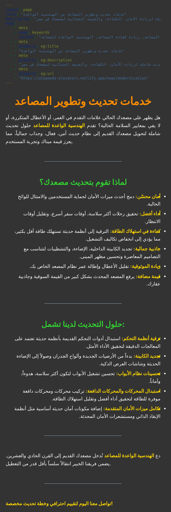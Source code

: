 ```yaml
---
layout: page
title: "خدمات تحديث وتطوير المصاعد من الهندسية الواعدة"
description: "جدد مصعدك القديم بأحدث التقنيات والتصاميم مع الهندسية الواعدة للمصاعد. حلول تحديث شاملة لزيادة الأمان، الكفاءة، والقيمة الجمالية لمصعدك في مصر."
head:
  - - meta
    - name: keywords
      content: "تحديث مصاعد, تطوير أسانسير, تجديد المصاعد القديمة, مصاعد حديثة, شركات تحديث المصاعد في مصر, ترقية أنظمة المصاعد, زيادة كفاءة المصاعد, الهندسية الواعدة للمصاعد"
  - - meta
    - property: og:title
    - "خدمات تحديث وتطوير المصاعد من الهندسية الواعدة"
  - - meta
    - property: og:description
    - "جدد مصعدك القديم بأحدث التقنيات والتصاميم مع الهندسية الواعدة للمصاعد. حلول تحديث شاملة لزيادة الأمان، الكفاءة، والقيمة الجمالية لمصعدك في مصر."
  - - meta
    - property: og:url
    - "https://alwaaeda-elevators.netlify.app/news/modernization"
---
```


<style>
/* هذا الكود سيتم تطبيقه على هذه الصفحة فقط */

/* تغيير لون الخلفية الأساسي للصفحة */
body, html {
    background-color: #333; /* خلفية داكنة لتناسب النص الأبيض */
}
/* .page هو عادة العنصر الذي يغلف محتوى الصفحة في Vuepress */
.page { 
    background-color: #333 !important; /* لضمان أن خلفية الصفحة داكنة */
}

/* تنسيق العنوان الرئيسي */
h1 {
  text-align: center;
  font-size: 2.5em; /* زيادة حجم الخط قليلاً */
  color: #FF8C00; /* لون برتقالي واضح للعناوين */
  margin-top: 30px;
  margin-bottom: 20px;
}

/* تنسيق العناوين الفرعية (H2) */
h2 {
  text-align: center;
  font-size: 1.8em; /* زيادة حجم الخط قليلاً */
  color: #32CD32; /* لون أخضر ليموني للتميز */
  margin-top: 40px;
  margin-bottom: 20px;
}

/* تنسيق الفقرات العامة */
p {
  font-size: 1.1em; /* حجم خط أكبر للفقرات */
  line-height: 1.7; /* لتحسين قراءة النص */
  color: #FFFFFF; /* لون أبيض للنص */
  text-align: justify; /* محاذاة النص للطرفين */
  margin-bottom: 1em;
}

/* تنسيق القوائم (النقاط والأرقام) */
ul, ol {
  font-size: 1.1em; /* حجم خط أكبر لعناصر القائمة */
  line-height: 1.6;
  color: #FFFFFF; /* لون أبيض لعناصر القائمة */
  margin-bottom: 1em;
  padding-left: 25px; /* مسافة بادئة للقوائم */
}

/* تنسيق عناصر القائمة */
ul li, ol li {
  margin-bottom: 0.5em;
  text-align: right; /* محاذاة النص داخل القوائم لليمين */
  direction: rtl; /* اتجاه النص من اليمين لليسار */
}
/* لون نقطة القائمة (bullet) */
ul li::before {
  content: '•'; /* استخدام نقطة بدلاً من الدائرة الافتراضية */
  color: #FFD700; /* لون ذهبي لنقطة القائمة */
  display: inline-block;
  width: 1em;
  margin-left: -1em; /* لتعويض البادينج */
  text-align: right; /* لمحاذاة النقطة لليمين */
}


/* لتحسين مظهر الخط الفاصل (---) */
hr {
  border: none;
  border-top: 2px solid #6c757d; /* خط رمادي أثقل قليلاً */
  margin: 50px auto; /* توسيط الخط مع مسافة أكبر */
  width: 50%; /* عرض الخط 50% فقط */
}

/* تنسيق النص البارز (Bold) */
strong {
  color: #FFD700; /* لون ذهبي للنص البارز */
}

/* تعديل عرض المحتوى لجعله في المنتصف قدر الإمكان */
/* .content__default هو العنصر الذي يغلف محتوى Markdown في Vuepress */
.content__default {
  max-width: 800px; /* تحديد أقصى عرض للمحتوى */
  margin: 0 auto; /* لتوسيط المحتوى */
  padding: 0 20px; /* بادينج جانبي للمسافة عن الحواف */
  background-color: #444; /* خلفية أغمق قليلاً للمحتوى لتباين أفضل مع الخلفية العامة */
  border-radius: 8px;
  padding-top: 30px;
  padding-bottom: 30px;
  box-shadow: 0 4px 15px rgba(0, 0, 0, 0.2);
}

/* تنسيق الروابط داخل محتوى المقال فقط */
.content__default a {
  color: #FFD700; /* لون ذهبي للروابط داخل المقال */
  text-decoration: none; /* إزالة الخط السفلي الافتراضي */
  border-bottom: 1px dashed #FFD700; /* إضافة خط سفلي متقطع */
  transition: color 0.3s ease, border-color 0.3s ease;
  pointer-events: auto; /* التأكد من أنها قابلة للنقر */
}

.content__default a:hover {
  color: #FFA500; /* لون برتقالي أغمق عند التحويم */
  border-bottom: 1px solid #FFA500; /* خط سفلي صلب عند التحويم */
}

/* تعديلات للعرض على الشاشات الأصغر */
@media (max-width: 768px) {
  h1 {
    font-size: 2em;
  }
  h2 {
    font-size: 1.5em;
  }
  p, ul, ol {
    font-size: 1em;
  }
  .content__default {
    padding: 20px 15px;
  }
}

@media (max-width: 480px) {
  h1 {
    font-size: 1.8em;
  }
  h2 {
    font-size: 1.3em;
  }
  p, ul, ol {
    font-size: 0.95em;
  }
  hr {
    width: 70%;
  }
}

</style>

# خدمات تحديث وتطوير المصاعد

هل يظهر على مصعدك الحالي علامات التقدم في العمر، أو الأعطال المتكررة، أو لا يفي بمعايير السلامة الحالية؟ تقدم **الهندسية الواعدة للمصاعد** حلول تحديث شاملة لتحويل مصعدك القديم إلى نظام حديث آمن، فعال، وجذاب جمالياً، مما يعزز قيمة مبناك وتجربة المستخدم.

---

## لماذا تقوم بتحديث مصعدك؟


* **أمان محسّن:** دمج أحدث ميزات الأمان لحماية المستخدمين والامتثال للوائح الحالية.
* **أداء أفضل:** تحقيق رحلات أكثر سلاسة، أوقات سفر أسرع، وتقليل أوقات الانتظار.
* **كفاءة في استهلاك الطاقة:** الترقية إلى أنظمة حديثة تستهلك طاقة أقل بكثير، مما يؤدي إلى انخفاض تكاليف التشغيل.
* **جاذبية جمالية:** تجديد الكابينة الداخلية، الإضاءة، والتشطيبات لتتناسب مع التصاميم المعاصرة وتحسين مظهر المبنى.
* **زيادة الموثوقية:** تقليل الأعطال وإطالة عمر نظام المصعد الخاص بك.
* **قيمة مضافة:** يرفع المصعد المحدث بشكل كبير من القيمة السوقية وجاذبية عقارك.

---

## حلول التحديث لدينا تشمل:


* **ترقية أنظمة التحكم:** استبدال أدوات التحكم القديمة بأنظمة حديثة تعتمد على المعالجات الدقيقة لتحقيق الأداء الأمثل.
* **تجديد الكابينة:** بدءاً من الأرضيات الجديدة وألواح الجدران وصولاً إلى الإضاءة الحديثة وشاشات العرض الذكية.
* **تحسينات نظام الأبواب:** تحسين تشغيل الأبواب لتكون أكثر سلاسة، هدوءاً، وأماناً.
* **استبدال المحركات والمحركات الدافعة:** تركيب محركات ومحركات دافعة موفرة للطاقة لتحقيق أداء أفضل وتقليل استهلاك الطاقة.
* **تكامل ميزات الأمان المتقدمة:** إضافة مكونات أمان حديثة أساسية مثل أنظمة الإنقاذ الذاتي ومستشعرات الأمان المحدثة.

---

دع **الهندسية الواعدة للمصاعد** تُدخل مصعدك القديم إلى القرن الحادي والعشرين. يضمن فريقنا الخبير انتقالاً سلساً بأقل قدر من التعطيل.

---

**تواصل معنا اليوم لتقييم احترافي وخطة تحديث مخصصة!**